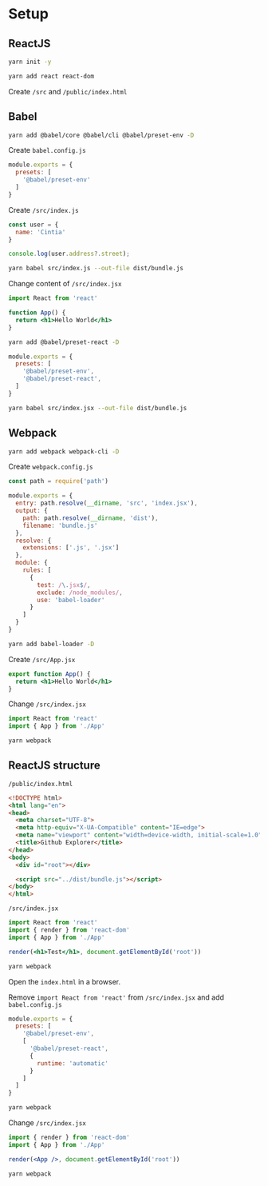 # Setup

## ReactJS

```bash
yarn init -y

yarn add react react-dom
```

Create `/src` and `/public/index.html`

## Babel

```bash
yarn add @babel/core @babel/cli @babel/preset-env -D
```

Create `babel.config.js`

```js
module.exports = {
  presets: [
    '@babel/preset-env'
  ]
}
```

Create `/src/index.js`

```js
const user = {
  name: 'Cintia'
}

console.log(user.address?.street);
```

```bash
yarn babel src/index.js --out-file dist/bundle.js
```

Change content of `/src/index.jsx`

```jsx
import React from 'react'

function App() {
  return <h1>Hello World</h1>
}
```

```bash
yarn add @babel/preset-react -D
```

```js
module.exports = {
  presets: [
    '@babel/preset-env',
    '@babel/preset-react',
  ]
}
```

```bash
yarn babel src/index.jsx --out-file dist/bundle.js
```

## Webpack

```bash
yarn add webpack webpack-cli -D
```

Create `webpack.config.js`

```js
const path = require('path')

module.exports = {
  entry: path.resolve(__dirname, 'src', 'index.jsx'),
  output: {
    path: path.resolve(__dirname, 'dist'),
    filename: 'bundle.js'
  },
  resolve: {
    extensions: ['.js', '.jsx']
  },
  module: {
    rules: [
      {
        test: /\.jsx$/,
        exclude: /node_modules/,
        use: 'babel-loader'
      }
    ]
  }
}
```

```bash
yarn add babel-loader -D
```

Create `/src/App.jsx`

```jsx
export function App() {
  return <h1>Hello World</h1>
}
```

Change `/src/index.jsx`

```jsx
import React from 'react'
import { App } from './App'
```

```bash
yarn webpack
```

## ReactJS structure

`/public/index.html`

```html
<!DOCTYPE html>
<html lang="en">
<head>
  <meta charset="UTF-8">
  <meta http-equiv="X-UA-Compatible" content="IE=edge">
  <meta name="viewport" content="width=device-width, initial-scale=1.0">
  <title>Github Explorer</title>
</head>
<body>
  <div id="root"></div>

  <script src="../dist/bundle.js"></script>
</body>
</html>
```

`/src/index.jsx`

```jsx
import React from 'react'
import { render } from 'react-dom'
import { App } from './App'

render(<h1>Test</h1>, document.getElementById('root'))
```

```bash
yarn webpack
```

Open the `index.html` in a browser.

Remove `import React from 'react'` from `/src/index.jsx` and add `babel.config.js`

```js
module.exports = {
  presets: [
    '@babel/preset-env',
    [
      '@babel/preset-react',
      {
        runtime: 'automatic'
      }
    ]
  ]
}
```

```bash
yarn webpack
```

Change `/src/index.jsx`

```jsx
import { render } from 'react-dom'
import { App } from './App'

render(<App />, document.getElementById('root'))
```

```bash
yarn webpack
```
